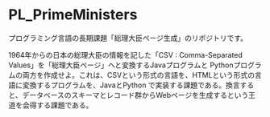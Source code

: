 # PL_PrimeMinisters
プログラミング言語の長期課題「総理大臣ページ生成」のリポジトリです。

1964年からの日本の総理大臣の情報を記した「CSV	:	Comma-Separated	Values」を「総理大臣ページ」へと変換するJavaプログラムと
Pythonプログラムの両方を作成せよ。これは、CSVという形式の言語を、HTMLという形式の言語に変換するプログラムを、JavaとPython
で実装する課題である。換言すると、データベースのスキーマとレコード群からWebページを生成するという王道を会得する課題である。
